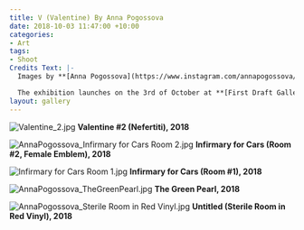 ```yaml
---
title: V (Valentine) By Anna Pogossova
date: 2018-10-03 11:47:00 +10:00
categories:
- Art
tags:
- Shoot
Credits Text: |-
  Images by **[Anna Pogossova](https://www.instagram.com/annapogossova/)**

  The exhibition launches on the 3rd of October at **[First Draft Gallery](http://firstdraft.org.au/)** until the 26th of October.
layout: gallery
---
```


![Valentine_2.jpg](/uploads/Valentine_2.jpg)
**Valentine #2 (Nefertiti), 2018**

![AnnaPogossova_Infirmary for Cars Room 2.jpg](/uploads/AnnaPogossova_Infirmary%20for%20Cars%20Room%202.jpg)
**Infirmary for Cars (Room #2, Female Emblem), 2018**

![Infirmary for Cars Room 1.jpg](/uploads/Infirmary%20for%20Cars%20Room%201.jpg)
**Infirmary for Cars (Room #1), 2018**

![AnnaPogossova_TheGreenPearl.jpg](/uploads/AnnaPogossova_TheGreenPearl.jpg)
**The Green Pearl, 2018**

![AnnaPogossova_Sterile Room in Red Vinyl.jpg](/uploads/AnnaPogossova_Sterile%20Room%20in%20Red%20Vinyl.jpg)
**Untitled (Sterile Room in Red Vinyl), 2018**
